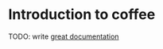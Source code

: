 # Introduction to coffee

TODO: write [great documentation](http://jacobian.org/writing/what-to-write/)
